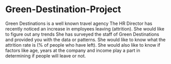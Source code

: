 # Green-Destination-Project

Green Destinations is a well known travel agency The HR Director has recently noticed an increase in employees leaving (attrition). She would like to figure out any trends She has surveyed the staff of Green Destinations and provided you with the data or patterns. She would like to know what the attrition rate is (% of people who have left). She would also like to know if factors like age, years at the company and income play a part in determining if people will leave or not.
